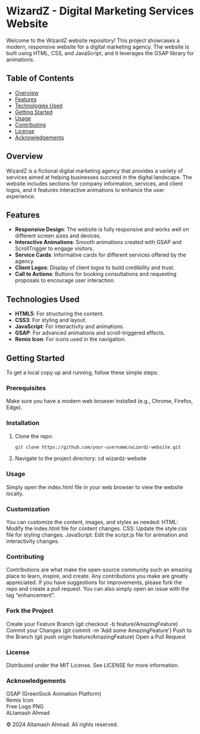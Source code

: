 # WizardZ - Digital Marketing Services Website

Welcome to the WizardZ website repository! This project showcases a modern, responsive website for a digital marketing agency. The website is built using HTML, CSS, and JavaScript, and it leverages the GSAP library for animations.

## Table of Contents

- [Overview](#overview)
- [Features](#features)
- [Technologies Used](#technologies-used)
- [Getting Started](#getting-started)
- [Usage](#usage)
- [Contributing](#contributing)
- [License](#license)
- [Acknowledgements](#acknowledgements)

## Overview

WizardZ is a fictional digital marketing agency that provides a variety of services aimed at helping businesses succeed in the digital landscape. The website includes sections for company information, services, and client logos, and it features interactive animations to enhance the user experience.

## Features

- **Responsive Design**: The website is fully responsive and works well on different screen sizes and devices.
- **Interactive Animations**: Smooth animations created with GSAP and ScrollTrigger to engage visitors.
- **Service Cards**: Informative cards for different services offered by the agency.
- **Client Logos**: Display of client logos to build credibility and trust.
- **Call to Actions**: Buttons for booking consultations and requesting proposals to encourage user interaction.

## Technologies Used

- **HTML5**: For structuring the content.
- **CSS3**: For styling and layout.
- **JavaScript**: For interactivity and animations.
- **GSAP**: For advanced animations and scroll-triggered effects.
- **Remix Icon**: For icons used in the navigation.

## Getting Started

To get a local copy up and running, follow these simple steps:

### Prerequisites

Make sure you have a modern web browser installed (e.g., Chrome, Firefox, Edge).

### Installation

1. Clone the repo:
   ```sh
   git clone https://github.com/your-username/wizardz-website.git
2. Navigate to the project directory:
   cd wizardz-website

### Usage

Simply open the index.html file in your web browser to view the website locally.

### Customization

You can customize the content, images, and styles as needed:
HTML: Modify the index.html file for content changes.
CSS: Update the style.css file for styling changes.
JavaScript: Edit the script.js file for animation and interactivity changes.

### Contributing

Contributions are what make the open-source community such an amazing place to learn, inspire, and create. Any contributions you make are greatly appreciated.
If you have suggestions for improvements, please fork the repo and create a pull request. You can also simply open an issue with the tag "enhancement".

### Fork the Project

Create your Feature Branch (git checkout -b feature/AmazingFeature)
Commit your Changes (git commit -m 'Add some AmazingFeature')
Push to the Branch (git push origin feature/AmazingFeature)
Open a Pull Request

### License

Distributed under the MIT License. See LICENSE for more information.

### Acknowledgements

GSAP (GreenSock Animation Platform)<br>
Remix Icon<br>
Free Logo PNG<br>
ALtamash Ahmad<br>

© 2024 Altamash Ahmad. All rights reserved.
